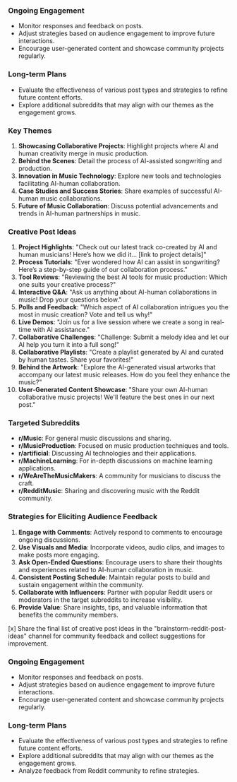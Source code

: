 ### Ongoing Engagement
- Monitor responses and feedback on posts.
- Adjust strategies based on audience engagement to improve future interactions.
- Encourage user-generated content and showcase community projects regularly.

### Long-term Plans
- Evaluate the effectiveness of various post types and strategies to refine future content efforts.
- Explore additional subreddits that may align with our themes as the engagement grows.

### Key Themes
1. **Showcasing Collaborative Projects**: Highlight projects where AI and human creativity merge in music production.
2. **Behind the Scenes**: Detail the process of AI-assisted songwriting and production.
3. **Innovation in Music Technology**: Explore new tools and technologies facilitating AI-human collaboration.
4. **Case Studies and Success Stories**: Share examples of successful AI-human music collaborations.
5. **Future of Music Collaboration**: Discuss potential advancements and trends in AI-human partnerships in music.

### Creative Post Ideas
1. **Project Highlights**: "Check out our latest track co-created by AI and human musicians! Here’s how we did it… [link to project details]"
2. **Process Tutorials**: "Ever wondered how AI can assist in songwriting? Here’s a step-by-step guide of our collaboration process."
3. **Tool Reviews**: "Reviewing the best AI tools for music production: Which one suits your creative process?"
4. **Interactive Q&A**: "Ask us anything about AI-human collaborations in music! Drop your questions below."
5. **Polls and Feedback**: "Which aspect of AI collaboration intrigues you the most in music creation? Vote and tell us why!"
6. **Live Demos**: "Join us for a live session where we create a song in real-time with AI assistance."
7. **Collaborative Challenges**: "Challenge: Submit a melody idea and let our AI help you turn it into a full song!"
8. **Collaborative Playlists**: "Create a playlist generated by AI and curated by human tastes. Share your favorites!"
9. **Behind the Artwork**: "Explore the AI-generated visual artworks that accompany our latest music releases. How do you feel they enhance the music?"
10. **User-Generated Content Showcase**: "Share your own AI-human collaborative music projects! We'll feature the best ones in our next post."

### Targeted Subreddits
- **r/Music**: For general music discussions and sharing.
- **r/MusicProduction**: Focused on music production techniques and tools.
- **r/artificial**: Discussing AI technologies and their applications.
- **r/MachineLearning**: For in-depth discussions on machine learning applications.
- **r/WeAreTheMusicMakers**: A community for musicians to discuss the craft.
- **r/RedditMusic**: Sharing and discovering music with the Reddit community.

### Strategies for Eliciting Audience Feedback
1. **Engage with Comments**: Actively respond to comments to encourage ongoing discussions.
2. **Use Visuals and Media**: Incorporate videos, audio clips, and images to make posts more engaging.
3. **Ask Open-Ended Questions**: Encourage users to share their thoughts and experiences related to AI-human collaboration in music.
4. **Consistent Posting Schedule**: Maintain regular posts to build and sustain engagement within the community.
5. **Collaborate with Influencers**: Partner with popular Reddit users or moderators in the target subreddits to increase visibility.
6. **Provide Value**: Share insights, tips, and valuable information that benefits the community members.

[x] Share the final list of creative post ideas in the "brainstorm-reddit-post-ideas" channel for community feedback and collect suggestions for improvement.

### Ongoing Engagement
- Monitor responses and feedback on posts.
- Adjust strategies based on audience engagement to improve future interactions.
- Encourage user-generated content and showcase community projects regularly.

### Long-term Plans
- Evaluate the effectiveness of various post types and strategies to refine future content efforts.
- Explore additional subreddits that may align with our themes as the engagement grows.
- Analyze feedback from Reddit community to refine strategies.